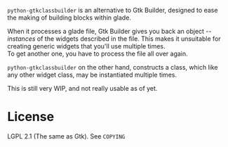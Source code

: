 `python-gtkclassbuilder` is an alternative to Gtk Builder, designed to 
ease the making of building blocks within glade.

When it processes a glade file, Gtk Builder gives you back an object -- 
*instances* of the widgets described in the file. This makes it 
unsuitable for creating generic widgets that you'll use multiple times.  
To get another one, you have to process the file all over again.

`python-gtkclassbuilder` on the other hand, constructs a class, which 
like any other widget class, may be instantiated multiple times.

This is still very WIP, and not really usable as of yet.

# License

LGPL 2.1 (The same as Gtk). See `COPYING`
